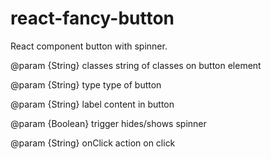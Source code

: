 # react-fancy-button

React component button with spinner.

@param {String} classes string of classes on button element

@param {String} type type of button

@param {String} label content in button

@param {Boolean} trigger hides/shows spinner

@param {String} onClick action on click
